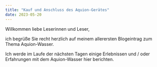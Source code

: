 ```yaml
---
title: "Kauf und Anschluss des Aquion-Gerätes"
date: 2023-05-20
---
```


Willkommen liebe Leserinnen und Leser,

ich begrüße Sie recht herzlich auf meinem allerersten Blogeintrag zum Thema Aquion-Wasser.

Ich werde im Laufe der nächsten Tagen einige Erlebnissen und / oder Erfahrungen mit dem Aquion-Wasser hier berichten.
